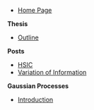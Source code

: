 <!-- SideBar -->

* [Home Page](README.md)

**Thesis**
* [Outline](thesis/README.md)

**Posts**
* [HSIC](thesis/appendix/kernels/hsic.md)
* [Variation of Information](thesis/appendix/information/variation.md)

**Gaussian Processes**
* [Introduction](thesis/appendix/gps/1_introduction.md)
